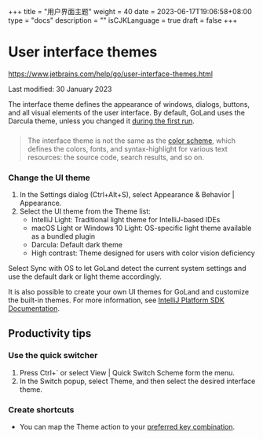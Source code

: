 +++
title = "用户界面主题"
weight = 40
date = 2023-06-17T19:06:58+08:00
type = "docs"
description = ""
isCJKLanguage = true
draft = false
+++
# User interface themes﻿

https://www.jetbrains.com/help/go/user-interface-themes.html

Last modified: 30 January 2023

The interface theme defines the appearance of windows, dialogs, buttons, and all visual elements of the user interface. By default, GoLand uses the Darcula theme, unless you changed it [during the first run](https://www.jetbrains.com/help/go/run-for-the-first-time.html).

> ### 
>
> 
>
> The interface theme is not the same as the [color scheme](https://www.jetbrains.com/help/go/configuring-colors-and-fonts.html), which defines the colors, fonts, and syntax-highlight for various text resources: the source code, search results, and so on.

### Change the UI theme﻿

1. In the Settings dialog (Ctrl+Alt+S), select Appearance & Behavior | Appearance.
2. Select the UI theme from the Theme list:
   - IntelliJ Light: Traditional light theme for IntelliJ-based IDEs
   - macOS Light or Windows 10 Light: OS-specific light theme available as a bundled plugin
   - Darcula: Default dark theme
   - High contrast: Theme designed for users with color vision deficiency

Select Sync with OS to let GoLand detect the current system settings and use the default dark or light theme accordingly.

It is also possible to create your own UI themes for GoLand and customize the built-in themes. For more information, see [IntelliJ Platform SDK Documentation](http://www.jetbrains.org/intellij/sdk/docs/reference_guide/ui_themes/themes_intro.html).

## Productivity tips﻿

### Use the quick switcher﻿

1. Press Ctrl+` or select View | Quick Switch Scheme form the menu.
2. In the Switch popup, select Theme, and then select the desired interface theme.

### Create shortcuts﻿

- You can map the Theme action to your [preferred key combination](https://www.jetbrains.com/help/go/configuring-keyboard-and-mouse-shortcuts.html).